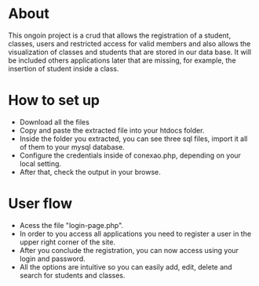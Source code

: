 # About 

This ongoin project is a crud that allows the registration of a student, classes,
users and restricted access for valid members and also allows the visualization of
classes and students that are stored in our data base. 
It will be included others applications later that are missing, for example, the insertion of student inside a class.



# How to set up

  - Download all the files
  - Copy and paste the extracted file into your htdocs folder.
  - Inside the folder you extracted, you can see three sql files, import it all of them to your mysql database.
  - Configure the credentials inside of conexao.php, depending on your local setting.
  - After that, check the output in your browse.

# User flow
  
  - Acess the file "login-page.php".
  - In order to you access all applications you need to register a user in the upper right corner of the site.
  - After you conclude the registration, you can now access using your login and password.
  - All the options are intuitive so you can easily add, edit, delete and search for students and classes.
